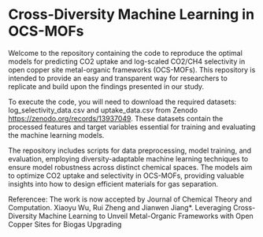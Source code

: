 # Cross-Diversity Machine Learning in OCS-MOFs

Welcome to the repository containing the code to reproduce the optimal models for predicting CO2 uptake and log-scaled CO2/CH4 selectivity in open copper site metal-organic frameworks (OCS-MOFs). This repository is intended to provide an easy and transparent way for researchers to replicate and build upon the findings presented in our study.

To execute the code, you will need to download the required datasets: log_selectivity_data.csv and uptake_data.csv from Zenodo https://zenodo.org/records/13937049. These datasets contain the processed features and target variables essential for training and evaluating the machine learning models.

The repository includes scripts for data preprocessing, model training, and evaluation, employing diversity-adaptable machine learning techniques to ensure model robustness across distinct chemical spaces. The models aim to optimize CO2 uptake and selectivity in OCS-MOFs, providing valuable insights into how to design efficient materials for gas separation.

Referencee: The work is now accepted by Journal of Chemical Theory and Computation. Xiaoyu Wu, Rui Zheng and Jianwen Jiang*.	Leveraging Cross-Diversity Machine Learning to Unveil Metal-Organic Frameworks with Open Copper Sites for Biogas Upgrading
